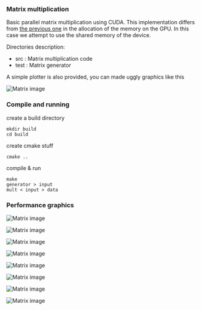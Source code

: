 ### Matrix multiplication

Basic parallel matrix multiplication using CUDA.
This implementation differs from [the previous one](http://github.com/pin3da/HPC/tree/master/matrix_mult)
in the allocation of the memory on the GPU. In this case we attempt to
use the shared memory of the device.

Directories description:
- src : Matrix multiplication code
- test : Matrix generator

A simple plotter is also provided, you can made uggly graphics like this

![Matrix image](https://raw.githubusercontent.com/pin3da/HPC/master/matrix_mult/matrix_mul.png)

### Compile and running

create a build directory

    mkdir build
    cd build

create cmake stuff

    cmake ..

compile & run

    make
    generator > input
    mult < input > data

### Performance graphics


![Matrix image](https://raw.githubusercontent.com/pin3da/HPC/master/matrix_mult_tiled/figure_1.png)

![Matrix image](https://raw.githubusercontent.com/pin3da/HPC/master/matrix_mult_tiled/figure_2.png)

![Matrix image](https://raw.githubusercontent.com/pin3da/HPC/master/matrix_mult_tiled/figure_3.png)

![Matrix image](https://raw.githubusercontent.com/pin3da/HPC/master/matrix_mult_tiled/tiling1.png)

![Matrix image](https://raw.githubusercontent.com/pin3da/HPC/master/matrix_mult_tiled/tiling2.png)

![Matrix image](https://raw.githubusercontent.com/pin3da/HPC/master/matrix_mult_tiled/4_8.png)

![Matrix image](https://raw.githubusercontent.com/pin3da/HPC/master/matrix_mult_tiled/8_16.png)

![Matrix image](https://raw.githubusercontent.com/pin3da/HPC/master/matrix_mult_tiled/16_32.png)
